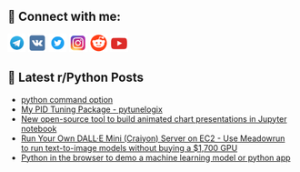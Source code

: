 ## 🔎 Connect with me:
[<img src="https://github.com/bullbesh/bullbesh/blob/main/images/Telegram.png" width="32" height="32" />](https://t.me/bullbesh)
[<img src="https://github.com/bullbesh/bullbesh/blob/main/images/VK.png" width="32" height="32" />](https://vk.com/bullbesh)
[<img src="https://github.com/bullbesh/bullbesh/blob/main/images/Twitter.png" width="32" height="32" />](https://twitter.com/bullbesh1)
[<img src="https://github.com/bullbesh/bullbesh/blob/main/images/Instagram.png" width="32" height="32" />](https://www.instagram.com/bullbesh)
[<img src="https://github.com/bullbesh/bullbesh/blob/main/images/Reddit.png" width="32" height="32" />](https://www.reddit.com/user/bullbesh)
[<img src="https://github.com/bullbesh/bullbesh/blob/main/images/YouTube.png" width="32" height="32" />](https://www.youtube.com/channel/UCtfjRs6uzgq5mfm8S06WTcg)

## 📕 Latest r/Python Posts
<!-- BLOG-POST-LIST:START -->
- [python command option](https://www.reddit.com/r/Python/comments/w8macv/python_command_option/)
- [My PID Tuning Package - pytunelogix](https://www.reddit.com/r/Python/comments/w8m8cm/my_pid_tuning_package_pytunelogix/)
- [New open-source tool to build animated chart presentations in Jupyter notebook](https://www.reddit.com/r/Python/comments/w8luey/new_opensource_tool_to_build_animated_chart/)
- [Run Your Own DALL·E Mini &lpar;Craiyon&rpar; Server on EC2 - Use Meadowrun to run text-to-image models without buying a $1,700 GPU](https://www.reddit.com/r/Python/comments/w8lu0d/run_your_own_dalle_mini_craiyon_server_on_ec2_use/)
- [Python in the browser to demo a machine learning model or python app](https://www.reddit.com/r/Python/comments/w8lsb8/python_in_the_browser_to_demo_a_machine_learning/)
<!-- BLOG-POST-LIST:END -->
